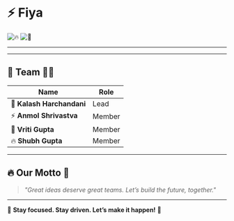 # ⚡ Fiya  

![🔥](https://img.shields.io/badge/Innovation-🔥-red) ![🚀](https://img.shields.io/badge/Building-Future-blue)  

---

</details>

---

## 👥 Team 👨‍💻  
| Name               | Role  |  
|-------------------|------|  
| 🎯 **Kalash Harchandani** | Lead  |  
| ⚡ **Anmol Shrivastva**  | Member  |  
| 🚀 **Vriti Gupta**  | Member  |  
| 🔥 **Shubh Gupta**  | Member  |  

---

## 🔥 Our Motto 🌟  
> *"Great ideas deserve great teams. Let’s build the future, together."*  

---

🎯 **Stay focused. Stay driven. Let’s make it happen!** 🚀  

